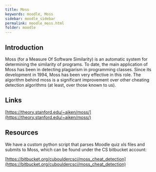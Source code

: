 ```yaml
---
title: Moss
keywords: moodle, Moss
sidebar: moodle_sidebar
permalink: moodle_moss.html
folder: moodle
---
```


## Introduction

Moss (for a Measure Of Software Similarity) is an automatic system for determining the similarity of programs. To date, the main application of Moss has been in detecting plagiarism in programming classes. Since its development in 1994, Moss has been very effective in this role. The algorithm behind moss is a significant improvement over other cheating detection algorithms (at least, over those known to us).

## Links

[https://theory.stanford.edu/~aiken/moss/](https://theory.stanford.edu/~aiken/moss/)

## Resources

We have a custom python script that parses Moodle quiz xls files and submits to Moss, which can be found under the CS bitbucket account:   

[https://bitbucket.org/cubouldercsci/moss_cheat_detection](https://bitbucket.org/cubouldercsci/moss_cheat_detection)
